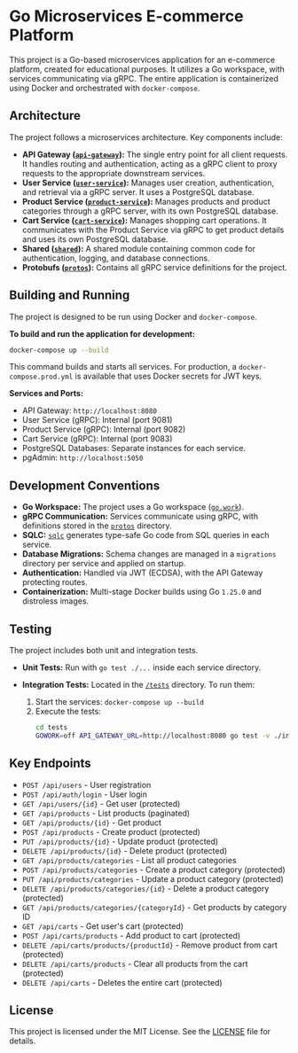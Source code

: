 # Go Microservices E-commerce Platform

This project is a Go-based microservices application for an e-commerce platform, created for educational purposes. It utilizes a Go workspace, with services communicating via gRPC. The entire application is containerized using Docker and orchestrated with `docker-compose`.

## Architecture

The project follows a microservices architecture. Key components include:

*   **API Gateway ([`api-gateway`](api-gateway)):** The single entry point for all client requests. It handles routing and authentication, acting as a gRPC client to proxy requests to the appropriate downstream services.
*   **User Service ([`user-service`](user-service)):** Manages user creation, authentication, and retrieval via a gRPC server. It uses a PostgreSQL database.
*   **Product Service ([`product-service`](product-service)):** Manages products and product categories through a gRPC server, with its own PostgreSQL database.
*   **Cart Service ([`cart-service`](cart-service)):** Manages shopping cart operations. It communicates with the Product Service via gRPC to get product details and uses its own PostgreSQL database.
*   **Shared ([`shared`](shared)):** A shared module containing common code for authentication, logging, and database connections.
*   **Protobufs ([`protos`](protos)):** Contains all gRPC service definitions for the project.

## Building and Running

The project is designed to be run using Docker and `docker-compose`.

**To build and run the application for development:**

```bash
docker-compose up --build
```

This command builds and starts all services. For production, a `docker-compose.prod.yml` is available that uses Docker secrets for JWT keys.

**Services and Ports:**

*   API Gateway: `http://localhost:8080`
*   User Service (gRPC): Internal (port 9081)
*   Product Service (gRPC): Internal (port 9082)
*   Cart Service (gRPC): Internal (port 9083)
*   PostgreSQL Databases: Separate instances for each service.
*   pgAdmin: `http://localhost:5050`

## Development Conventions

*   **Go Workspace:** The project uses a Go workspace ([`go.work`](go.work)).
*   **gRPC Communication:** Services communicate using gRPC, with definitions stored in the [`protos`](protos) directory.
*   **SQLC:** [`sqlc`](https://sqlc.dev/) generates type-safe Go code from SQL queries in each service.
*   **Database Migrations:** Schema changes are managed in a `migrations` directory per service and applied on startup.
*   **Authentication:** Handled via JWT (ECDSA), with the API Gateway protecting routes.
*   **Containerization:** Multi-stage Docker builds using Go `1.25.0` and distroless images.

## Testing

The project includes both unit and integration tests.

*   **Unit Tests:** Run with `go test ./...` inside each service directory.
*   **Integration Tests:** Located in the [`/tests`](tests) directory. To run them:

    1.  Start the services: `docker-compose up --build`
    2.  Execute the tests:
        ```bash
        cd tests
        GOWORK=off API_GATEWAY_URL=http://localhost:8080 go test -v ./integration
        ```

## Key Endpoints

- `POST /api/users` - User registration
- `POST /api/auth/login` - User login
- `GET /api/users/{id}` - Get user (protected)
- `GET /api/products` - List products (paginated)
- `GET /api/products/{id}` - Get product
- `POST /api/products` - Create product (protected)
- `PUT /api/products/{id}` - Update product (protected)
- `DELETE /api/products/{id}` - Delete product (protected)
- `GET /api/products/categories` - List all product categories
- `POST /api/products/categories` - Create a product category (protected)
- `PUT /api/products/categories` - Update a product category (protected)
- `DELETE /api/products/categories/{id}` - Delete a product category (protected)
- `GET /api/products/categories/{categoryId}` - Get products by category ID
- `GET /api/carts` - Get user's cart (protected)
- `POST /api/carts/products` - Add product to cart (protected)
- `DELETE /api/carts/products/{productId}` - Remove product from cart (protected)
- `DELETE /api/carts/products` - Clear all products from the cart (protected)
- `DELETE /api/carts` - Deletes the entire cart (protected)

## License

This project is licensed under the MIT License. See the [LICENSE](LICENSE) file for details.